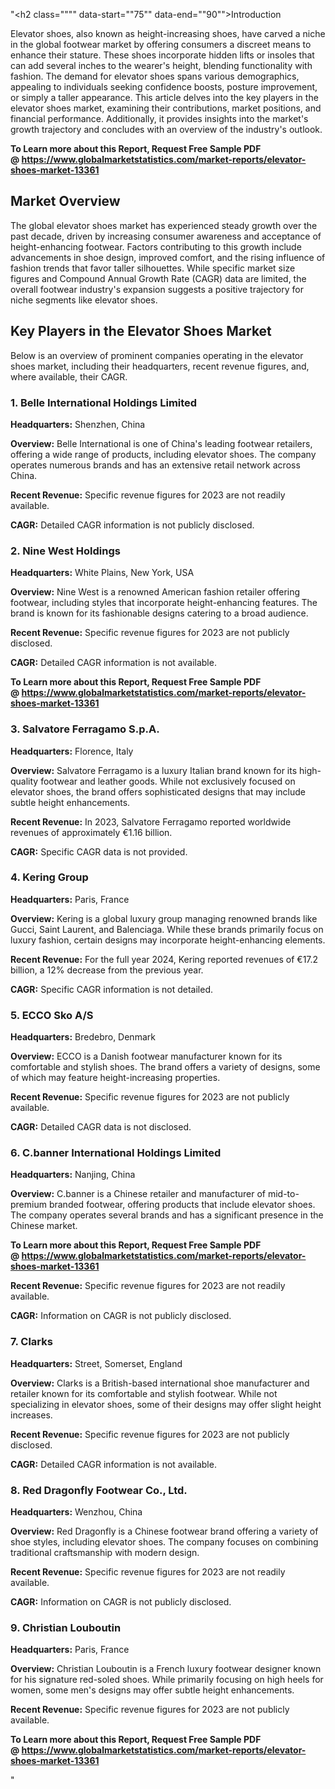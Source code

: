 "<h2 class="""" data-start=""75"" data-end=""90"">Introduction</h2>
<p class="""" data-start=""92"" data-end=""325""><span class=""relative -mx-px my-[-0.2rem] rounded-sm px-px py-[0.2rem]"">Elevator shoes, also known as height-increasing shoes, have carved a niche in the global footwear market by offering consumers a discreet means to enhance their stature.</span> <span class=""relative -mx-px my-[-0.2rem] rounded-sm px-px py-[0.2rem]"">These shoes incorporate hidden lifts or insoles that can add several inches to the wearer's height, blending functionality with fashion.</span> <span class=""relative -mx-px my-[-0.2rem] rounded-sm px-px py-[0.2rem]"">The demand for elevator shoes spans various demographics, appealing to individuals seeking confidence boosts, posture improvement, or simply a taller appearance.</span> <span class=""relative -mx-px my-[-0.2rem] rounded-sm px-px py-[0.2rem]"">This article delves into the key players in the elevator shoes market, examining their contributions, market positions, and financial performance.</span> <span class=""relative -mx-px my-[-0.2rem] rounded-sm px-px py-[0.2rem]"">Additionally, it provides insights into the market's growth trajectory and concludes with an overview of the industry's outlook.</span></p>
<p class="""" data-start=""92"" data-end=""325""><strong>To Learn more about this Report, Request Free Sample PDF @&nbsp;<a href=""https://www.globalmarketstatistics.com/market-reports/elevator-shoes-market-13361"">https://www.globalmarketstatistics.com/market-reports/elevator-shoes-market-13361</a></strong></p>
<h2 class="""" data-start=""327"" data-end=""345"">Market Overview</h2>
<p class="""" data-start=""347"" data-end=""504""><span class=""relative -mx-px my-[-0.2rem] rounded-sm px-px py-[0.2rem]"">The global elevator shoes market has experienced steady growth over the past decade, driven by increasing consumer awareness and acceptance of height-enhancing footwear.</span> <span class=""relative -mx-px my-[-0.2rem] rounded-sm px-px py-[0.2rem]"">Factors contributing to this growth include advancements in shoe design, improved comfort, and the rising influence of fashion trends that favor taller silhouettes.</span> <span class=""relative -mx-px my-[-0.2rem] rounded-sm px-px py-[0.2rem]"">While specific market size figures and Compound Annual Growth Rate (CAGR) data are limited, the overall footwear industry's expansion suggests a positive trajectory for niche segments like elevator shoes.</span></p>
<h2 class="""" data-start=""506"" data-end=""549"">Key Players in the Elevator Shoes Market</h2>
<p class="""" data-start=""551"" data-end=""722"">Below is an overview of prominent companies operating in the elevator shoes market, including their headquarters, recent revenue figures, and, where available, their CAGR.</p>
<h3 class="""" data-start=""724"" data-end=""767"">1. Belle International Holdings Limited</h3>
<p class="""" data-start=""769"" data-end=""872""><strong data-start=""769"" data-end=""786"">Headquarters:</strong> <span class=""relative -mx-px my-[-0.2rem] rounded-sm px-px py-[0.2rem]"">Shenzhen, China</span></p>
<p class="""" data-start=""874"" data-end=""1013""><strong data-start=""874"" data-end=""887"">Overview:</strong> <span class=""relative -mx-px my-[-0.2rem] rounded-sm px-px py-[0.2rem]"">Belle International is one of China's leading footwear retailers, offering a wide range of products, including elevator shoes.</span> <span class=""relative -mx-px my-[-0.2rem] rounded-sm px-px py-[0.2rem]"">The company operates numerous brands and has an extensive retail network across China.</span></p>
<p class="""" data-start=""1015"" data-end=""1120""><strong data-start=""1015"" data-end=""1034"">Recent Revenue:</strong> <span class=""relative -mx-px my-[-0.2rem] rounded-sm px-px py-[0.2rem]"">Specific revenue figures for 2023 are not readily available.</span></p>
<p class="""" data-start=""1122"" data-end=""1217""><strong data-start=""1122"" data-end=""1131"">CAGR:</strong> <span class=""relative -mx-px my-[-0.2rem] rounded-sm px-px py-[0.2rem]"">Detailed CAGR information is not publicly disclosed.</span></p>
<h3 class="""" data-start=""1219"" data-end=""1244"">2. Nine West Holdings</h3>
<p class="""" data-start=""1246"" data-end=""1349""><strong data-start=""1246"" data-end=""1263"">Headquarters:</strong> <span class=""relative -mx-px my-[-0.2rem] rounded-sm px-px py-[0.2rem]"">White Plains, New York, USA</span></p>
<p class="""" data-start=""1351"" data-end=""1490""><strong data-start=""1351"" data-end=""1364"">Overview:</strong> <span class=""relative -mx-px my-[-0.2rem] rounded-sm px-px py-[0.2rem]"">Nine West is a renowned American fashion retailer offering footwear, including styles that incorporate height-enhancing features.</span> <span class=""relative -mx-px my-[-0.2rem] rounded-sm px-px py-[0.2rem]"">The brand is known for its fashionable designs catering to a broad audience.</span></p>
<p class="""" data-start=""1492"" data-end=""1597""><strong data-start=""1492"" data-end=""1511"">Recent Revenue:</strong> <span class=""relative -mx-px my-[-0.2rem] rounded-sm px-px py-[0.2rem]"">Specific revenue figures for 2023 are not publicly disclosed.</span></p>
<p class="""" data-start=""1599"" data-end=""1694""><strong data-start=""1599"" data-end=""1608"">CAGR:</strong> <span class=""relative -mx-px my-[-0.2rem] rounded-sm px-px py-[0.2rem]"">Detailed CAGR information is not available.</span></p>
<p class="""" data-start=""1599"" data-end=""1694""><strong>To Learn more about this Report, Request Free Sample PDF @&nbsp;<a href=""https://www.globalmarketstatistics.com/market-reports/elevator-shoes-market-13361"">https://www.globalmarketstatistics.com/market-reports/elevator-shoes-market-13361</a></strong></p>
<h3 class="""" data-start=""1696"" data-end=""1729"">3. Salvatore Ferragamo S.p.A.</h3>
<p class="""" data-start=""1731"" data-end=""1834""><strong data-start=""1731"" data-end=""1748"">Headquarters:</strong> <span class=""relative -mx-px my-[-0.2rem] rounded-sm px-px py-[0.2rem]"">Florence, Italy</span></p>
<p class="""" data-start=""1836"" data-end=""1975""><strong data-start=""1836"" data-end=""1849"">Overview:</strong> <span class=""relative -mx-px my-[-0.2rem] rounded-sm px-px py-[0.2rem]"">Salvatore Ferragamo is a luxury Italian brand known for its high-quality footwear and leather goods.</span> <span class=""relative -mx-px my-[-0.2rem] rounded-sm px-px py-[0.2rem]"">While not exclusively focused on elevator shoes, the brand offers sophisticated designs that may include subtle height enhancements.</span></p>
<p class="""" data-start=""1977"" data-end=""2122""><strong data-start=""1977"" data-end=""1996"">Recent Revenue:</strong> <span class=""relative -mx-px my-[-0.2rem] rounded-sm px-px py-[0.2rem]"">In 2023, Salvatore Ferragamo reported worldwide revenues of approximately &euro;1.16 billion.</span></p>
<p class="""" data-start=""2124"" data-end=""2219""><strong data-start=""2124"" data-end=""2133"">CAGR:</strong> <span class=""relative -mx-px my-[-0.2rem] rounded-sm px-px py-[0.2rem]"">Specific CAGR data is not provided.</span></p>
<h3 class="""" data-start=""2221"" data-end=""2240"">4. Kering Group</h3>
<p class="""" data-start=""2242"" data-end=""2345""><strong data-start=""2242"" data-end=""2259"">Headquarters:</strong> <span class=""relative -mx-px my-[-0.2rem] rounded-sm px-px py-[0.2rem]"">Paris, France</span></p>
<p class="""" data-start=""2347"" data-end=""2486""><strong data-start=""2347"" data-end=""2360"">Overview:</strong> <span class=""relative -mx-px my-[-0.2rem] rounded-sm px-px py-[0.2rem]"">Kering is a global luxury group managing renowned brands like Gucci, Saint Laurent, and Balenciaga.</span> <span class=""relative -mx-px my-[-0.2rem] rounded-sm px-px py-[0.2rem]"">While these brands primarily focus on luxury fashion, certain designs may incorporate height-enhancing elements.</span></p>
<p class="""" data-start=""2488"" data-end=""2633""><strong data-start=""2488"" data-end=""2507"">Recent Revenue:</strong> <span class=""relative -mx-px my-[-0.2rem] rounded-sm px-px py-[0.2rem]"">For the full year 2024, Kering reported revenues of &euro;17.2 billion, a 12% decrease from the previous year.</span></p>
<p class="""" data-start=""2635"" data-end=""2730""><strong data-start=""2635"" data-end=""2644"">CAGR:</strong> <span class=""relative -mx-px my-[-0.2rem] rounded-sm px-px py-[0.2rem]"">Specific CAGR information is not detailed.</span></p>
<h3 class="""" data-start=""2732"" data-end=""2751"">5. ECCO Sko A/S</h3>
<p class="""" data-start=""2753"" data-end=""2856""><strong data-start=""2753"" data-end=""2770"">Headquarters:</strong> <span class=""relative -mx-px my-[-0.2rem] rounded-sm px-px py-[0.2rem]"">Bredebro, Denmark</span></p>
<p class="""" data-start=""2858"" data-end=""2997""><strong data-start=""2858"" data-end=""2871"">Overview:</strong> <span class=""relative -mx-px my-[-0.2rem] rounded-sm px-px py-[0.2rem]"">ECCO is a Danish footwear manufacturer known for its comfortable and stylish shoes.</span> <span class=""relative -mx-px my-[-0.2rem] rounded-sm px-px py-[0.2rem]"">The brand offers a variety of designs, some of which may feature height-increasing properties.</span></p>
<p class="""" data-start=""2999"" data-end=""3104""><strong data-start=""2999"" data-end=""3018"">Recent Revenue:</strong> <span class=""relative -mx-px my-[-0.2rem] rounded-sm px-px py-[0.2rem]"">Specific revenue figures for 2023 are not publicly available.</span></p>
<p class="""" data-start=""3106"" data-end=""3201""><strong data-start=""3106"" data-end=""3115"">CAGR:</strong> <span class=""relative -mx-px my-[-0.2rem] rounded-sm px-px py-[0.2rem]"">Detailed CAGR data is not disclosed.</span></p>
<h3 class="""" data-start=""3203"" data-end=""3249"">6. C.banner International Holdings Limited</h3>
<p class="""" data-start=""3251"" data-end=""3354""><strong data-start=""3251"" data-end=""3268"">Headquarters:</strong> <span class=""relative -mx-px my-[-0.2rem] rounded-sm px-px py-[0.2rem]"">Nanjing, China</span></p>
<p class="""" data-start=""3356"" data-end=""3495""><strong data-start=""3356"" data-end=""3369"">Overview:</strong> <span class=""relative -mx-px my-[-0.2rem] rounded-sm px-px py-[0.2rem]"">C.banner is a Chinese retailer and manufacturer of mid-to-premium branded footwear, offering products that include elevator shoes.</span> <span class=""relative -mx-px my-[-0.2rem] rounded-sm px-px py-[0.2rem]"">The company operates several brands and has a significant presence in the Chinese market.</span></p>
<p class="""" data-start=""3356"" data-end=""3495""><strong>To Learn more about this Report, Request Free Sample PDF @&nbsp;<a href=""https://www.globalmarketstatistics.com/market-reports/elevator-shoes-market-13361"">https://www.globalmarketstatistics.com/market-reports/elevator-shoes-market-13361</a></strong></p>
<p class="""" data-start=""3497"" data-end=""3602""><strong data-start=""3497"" data-end=""3516"">Recent Revenue:</strong> <span class=""relative -mx-px my-[-0.2rem] rounded-sm px-px py-[0.2rem]"">Specific revenue figures for 2023 are not readily available.</span></p>
<p class="""" data-start=""3604"" data-end=""3699""><strong data-start=""3604"" data-end=""3613"">CAGR:</strong> <span class=""relative -mx-px my-[-0.2rem] rounded-sm px-px py-[0.2rem]"">Information on CAGR is not publicly disclosed.</span></p>
<h3 class="""" data-start=""3701"" data-end=""3714"">7. Clarks</h3>
<p class="""" data-start=""3716"" data-end=""3819""><strong data-start=""3716"" data-end=""3733"">Headquarters:</strong> <span class=""relative -mx-px my-[-0.2rem] rounded-sm px-px py-[0.2rem]"">Street, Somerset, England</span></p>
<p class="""" data-start=""3821"" data-end=""3960""><strong data-start=""3821"" data-end=""3834"">Overview:</strong> <span class=""relative -mx-px my-[-0.2rem] rounded-sm px-px py-[0.2rem]"">Clarks is a British-based international shoe manufacturer and retailer known for its comfortable and stylish footwear.</span> <span class=""relative -mx-px my-[-0.2rem] rounded-sm px-px py-[0.2rem]"">While not specializing in elevator shoes, some of their designs may offer slight height increases.</span></p>
<p class="""" data-start=""3962"" data-end=""4067""><strong data-start=""3962"" data-end=""3981"">Recent Revenue:</strong> <span class=""relative -mx-px my-[-0.2rem] rounded-sm px-px py-[0.2rem]"">Specific revenue figures for 2023 are not publicly disclosed.</span></p>
<p class="""" data-start=""4069"" data-end=""4164""><strong data-start=""4069"" data-end=""4078"">CAGR:</strong> <span class=""relative -mx-px my-[-0.2rem] rounded-sm px-px py-[0.2rem]"">Detailed CAGR information is not available.</span></p>
<h3 class="""" data-start=""4166"" data-end=""4205"">8. Red Dragonfly Footwear Co., Ltd.</h3>
<p class="""" data-start=""4207"" data-end=""4310""><strong data-start=""4207"" data-end=""4224"">Headquarters:</strong> <span class=""relative -mx-px my-[-0.2rem] rounded-sm px-px py-[0.2rem]"">Wenzhou, China</span></p>
<p class="""" data-start=""4312"" data-end=""4451""><strong data-start=""4312"" data-end=""4325"">Overview:</strong> <span class=""relative -mx-px my-[-0.2rem] rounded-sm px-px py-[0.2rem]"">Red Dragonfly is a Chinese footwear brand offering a variety of shoe styles, including elevator shoes.</span> <span class=""relative -mx-px my-[-0.2rem] rounded-sm px-px py-[0.2rem]"">The company focuses on combining traditional craftsmanship with modern design.</span></p>
<p class="""" data-start=""4453"" data-end=""4558""><strong data-start=""4453"" data-end=""4472"">Recent Revenue:</strong> <span class=""relative -mx-px my-[-0.2rem] rounded-sm px-px py-[0.2rem]"">Specific revenue figures for 2023 are not readily available.</span></p>
<p class="""" data-start=""4560"" data-end=""4655""><strong data-start=""4560"" data-end=""4569"">CAGR:</strong> <span class=""relative -mx-px my-[-0.2rem] rounded-sm px-px py-[0.2rem]"">Information on CAGR is not publicly disclosed.</span></p>
<h3 class="""" data-start=""4657"" data-end=""4683"">9. Christian Louboutin</h3>
<p class="""" data-start=""4685"" data-end=""4788""><strong data-start=""4685"" data-end=""4702"">Headquarters:</strong> <span class=""relative -mx-px my-[-0.2rem] rounded-sm px-px py-[0.2rem]"">Paris, France</span></p>
<p class="""" data-start=""4790"" data-end=""4929""><strong data-start=""4790"" data-end=""4803"">Overview:</strong> <span class=""relative -mx-px my-[-0.2rem] rounded-sm px-px py-[0.2rem]"">Christian Louboutin is a French luxury footwear designer known for his signature red-soled shoes.</span> <span class=""relative -mx-px my-[-0.2rem] rounded-sm px-px py-[0.2rem]"">While primarily focusing on high heels for women, some men's designs may offer subtle height enhancements.</span></p>
<p class="""" data-start=""4931"" data-end=""5036""><strong data-start=""4931"" data-end=""4950"">Recent Revenue:</strong> <span class=""relative -mx-px my-[-0.2rem] rounded-sm px-px py-[0.2rem]"">Specific revenue figures for 2023 are not publicly available.</span></p>
<p class="""" data-start=""4931"" data-end=""5036""><span class=""relative -mx-px my-[-0.2rem] rounded-sm px-px py-[0.2rem]""><strong>To Learn more about this Report, Request Free Sample PDF @&nbsp;<a href=""https://www.globalmarketstatistics.com/market-reports/elevator-shoes-market-13361"">https://www.globalmarketstatistics.com/market-reports/elevator-shoes-market-13361</a></strong></span></p>"
